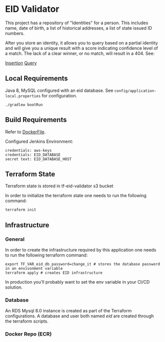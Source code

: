 EID Validator
=============

This project has a repository of "Identities" for a person. This includes
name, date of birth, a list of historical addresses, a list of state issued 
ID numbers. 

After you store an identity, it allows you to query based on a partial identity
and will give you a unique result with a score indicating confidence level of 
a match. The lack of a clear winner, or no match, will result in a 404. See:

[Insertion](./doc/examples/Insertion.md)
[Query](./doc/examples/Query.md)

Local Requirements
------------------

Java 8, MySQL configured with an eid database. See 
```config/application-local.properties```  for configuration. 


```./gradlew bootRun```

Build Requirements
------------------

Refer to [DockerFile](https://github.com/atl-tw/JenkinsJNLPWorkerWithDockerAWS/blob/master/Dockerfile).

Configured Jenkins Environment:
```
credentials: aws-keys
credentials: EID_DATABASE
secret text: EID_DATABASE_HOST
```

Terraform State
------------------
Terraform state is stored in tf-eid-validator s3 bucket

In order to initialize the terraform state one needs to run the following command:

```terraform init```

Infrastructure
--------------

### General

In order to create the infrastructure required by this application one needs to run the following terraform command:


```
export TF_VAR_eid_db_password=change_it # stores the database password in an envivonment variable
terraform apply # creates EID infrastructure
```

In production you'll probably want to set the env variable in your CI/CD solution.


### Database

An RDS Mysql 8.0 instance is created as part of the Terraform configurations.
A database and user both named *eid* are created through the terraform scripts.

### Docker Repo (ECR)